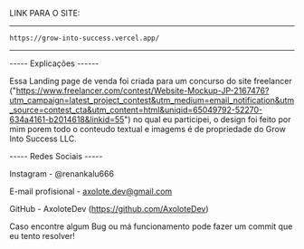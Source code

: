 LINK PARA O SITE:

---------------------------------------

    https://grow-into-success.vercel.app/

-------------------------------------------------

----- Explicações ------

Essa Landing page de venda foi criada para um concurso do site freelancer ("https://www.freelancer.com/contest/Website-Mockup-JP-2167476?utm_campaign=latest_project_contest&utm_medium=email_notification&utm_source=contest_cta&utm_content=html&uniqid=65049792-52270-634a4161-b2014618&linkid=55")
no qual eu participei, o design foi feito por mim porem todo o conteudo textual e imagems é de propriedade do Grow Into Success LLC.

 ----- Redes Sociais -----

Instagram - @renankalu666

E-mail profisional - axolote.dev@gmail.com

GitHub - AxoloteDev (https://github.com/AxoloteDev)

Caso encontre algum Bug ou má funcionamento pode fazer um commit que eu tento resolver! 

